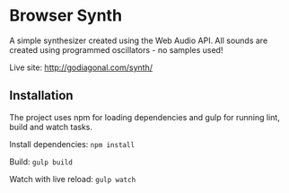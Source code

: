 # Browser Synth
A simple synthesizer created using the Web Audio API. All sounds are created using programmed oscillators - no samples used!

Live site: http://godiagonal.com/synth/

## Installation
The project uses npm for loading dependencies and gulp for running lint, build and watch tasks.

Install dependencies: `npm install`

Build: `gulp build`

Watch with live reload: `gulp watch`
